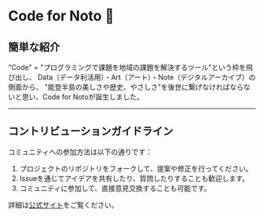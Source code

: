 # Code for Noto 🌟

## 簡単な紹介  
"Code" = "プログラミングで課題を地域の課題を解決するツール"という枠を飛び出し、
Data（データ利活用）・Art（アート）・Note（デジタルアーカイブ）の側面から、
"能登半島の美しさや歴史、やさしさ"を後世に繋げなければならないと思い、Code for Notoが誕生しました。

---

## コントリビューションガイドライン  
コミュニティへの参加方法は以下の通りです：  
1. プロジェクトのリポジトリをフォークして、提案や修正を行ってください。  
2. Issueを通じてアイデアを共有したり、質問したりすることも歓迎します。  
3. コミュニティに参加して、直接意見交換することも可能です。  

詳細は[公式サイト](https://www.code4noto.com/)をご覧ください。
